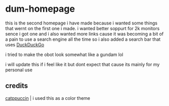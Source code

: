 # dum-homepage
this is the second homepage i have made because i wanted some things that wernt on the first one i made.
i wanted better soppurt for 2k monitors sence i got one and i also wanted more links cause it was becoming 
a bit of a pain to use a search engine all the time so i also added a search bar that uses [DuckDuckGo](https://duckduckgo.com/)

i tried to make the obot look somewhat like a gundam lol

i will update this if i feel like it but dont expect that cause its mainly for my personal use

## credits
[catppuccin](https://github.com/catppuccin/catppuccin) | i used this as a color theme
